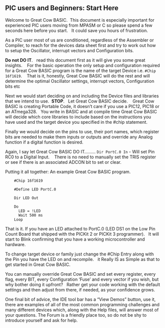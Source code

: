 <div class="section">

<div class="titlepage">

<div>

<div>

<span id="pic_users_and_beginners_start_here"></span>PIC users and Beginners: Start Here
-----------------------------------------------------------------------------------------

</div>

</div>

</div>

Welcome to Great Cow BASIC.  This document is especially important for
experienced PIC users moving from MPASM or C so please spend a few
seconds here before you start.   It could save you hours of frustration.

As a PIC user most of us are conditioned, regardless of the Assembler or
Compiler, to reach for the devices data sheet first and try to work out
how to setup the Oscillator, interrupt vectors and Configuration bits.

<span class="strong">**Do not DO IT**</span>.   read this document first
as it will give you some great insights.    For the basic operation the
only setup and configuration required for a Great Cow BASIC program is
the name of the target Device i.e. `#Chip 16f1619`.    That is it,
honestly, Great Cow BASIC will do the rest and will determine the
optimal Oscillator settings, interrupt vectors, Configuration bits etc

Next we would start deciding on and including the Device files and
libraries that we intend to use.  <span
class="strong">**STOP**</span>.   Let Great Cow BASIC decide.    Great
Cow BASIC is creating Portable Code, it doesn’t care if you use a PIC12,
PIC18 or an ATmega328.   You write in BASIC and at compile time Great
Cow BASIC will decide which core libraries to include based on the
instructions you have used and the target device you specified in the
\#chip statement.

Finally we would decide on the pins to use, their port names, which
register bits are needed to make them inputs or outputs and override any
Analog function if a digital function is desired.

Again, I say let Great Cow BASIC DO IT…​…​…​ `Dir PortC.0 In` - Will set
Pin RC0 to a Digital Input.    There is no need to manually set the TRIS
register or see if there is an associated ADCON bit to set or clear.

Putting it all together: An example Great Cow BASIC program.

``` screen
    #Chip 16f1619

    #Define LED PortC.0

    Dir LED Out

    Do
      LED = !LED
      Wait 500 ms
    Loop
```

That is it. If you have an LED attached to PortC.0 (LED DS1 on the Low
Pin Count Board that shipped with the PICKit 2 or PICKit 3
programmer).   It will start to Blink confirming that you have a working
microcontroller and hardware.

To change target device or family just change the \#Chip Entry along
with the Pin you have the LED on and recompile.   it Really IS as Simple
as that to get started in Great Cow BASIC.

You can manually override Great Cow BASIC and set every register, every
flag, every BIT, every Configuration ‘Fuse’ and every vector if you
wish, but why bother doing it upfront?   Rather get your code working
with the default settings and then adjust from there, if needed, as your
confidence grows.

One final bit of advice, the IDE tool bar has a “View Demos” button, use
it, there are examples of all of the most common programming challenges
and many different devices which, along with the Help files, will answer
most of your questions. The Forum is a friendly place too, so do not be
shy to introduce yourself and ask for help.

</div>
